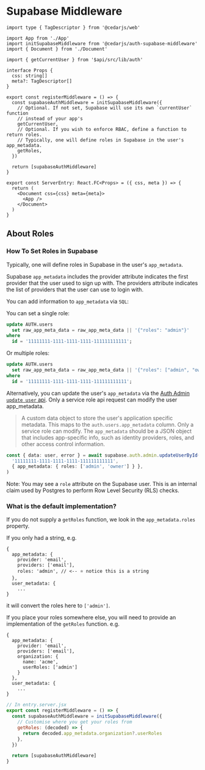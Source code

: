 # Supabase Middleware

```tsx filename='entry.server.tsx'
import type { TagDescriptor } from '@cedarjs/web'

import App from './App'
import initSupabaseMiddleware from '@cedarjs/auth-supabase-middleware'
import { Document } from './Document'

import { getCurrentUser } from '$api/src/lib/auth'

interface Props {
  css: string[]
  meta?: TagDescriptor[]
}

export const registerMiddleware = () => {
  const supabaseAuthMiddleware = initSupabaseMiddleware({
    // Optional. If not set, Supabase will use its own `currentUser` function
    // instead of your app's
    getCurrentUser,
    // Optional. If you wish to enforce RBAC, define a function to return roles.
    // Typically, one will define roles in Supabase in the user's app_metadata.
    getRoles,
  })

  return [supabaseAuthMiddleware]
}

export const ServerEntry: React.FC<Props> = ({ css, meta }) => {
  return (
    <Document css={css} meta={meta}>
      <App />
    </Document>
  )
}
```

## About Roles

### How To Set Roles in Supabase

Typically, one will define roles in Supabase in the user's `app_metadata`.

Supabase `app_metadata` includes the provider attribute indicates the first provider that the user used to sign up with. The providers attribute indicates the list of providers that the user can use to login with.

You can add information to `app_metadata` via `SQL`:

You can set a single role:

```sql
update AUTH.users
  set raw_app_meta_data = raw_app_meta_data || '{"roles": "admin"}'
where
  id = '11111111-1111-1111-1111-111111111111';
```

Or multiple roles:

```sql
update AUTH.users
  set raw_app_meta_data = raw_app_meta_data || '{"roles": ["admin", "owner"]}'
where
  id = '11111111-1111-1111-1111-111111111111';
```

Alternatively, you can update the user's `app_metadata` via the [Auth Admin `update user` api](https://supabase.com/docs/reference/javascript/auth-admin-updateuserbyid). Only a service role api request can modify the user app_metadata.

> A custom data object to store the user's application specific metadata. This maps to the `auth.users.app_metadata` column. Only a service role can modify. The `app_metadata` should be a JSON object that includes app-specific info, such as identity providers, roles, and other access control information.

```ts
const { data: user, error } = await supabase.auth.admin.updateUserById(
  '11111111-1111-1111-1111-111111111111',
  { app_metadata: { roles: ['admin', 'owner'] } },
)
```

Note: You may see a `role` attribute on the Supabase user. This is an internal claim used by Postgres to perform Row Level Security (RLS) checks.

### What is the default implementation?

If you do not supply a `getRoles` function, we look in the `app_metadata.roles` property.

If you only had a string, e.g.

```
{
  app_metadata: {
    provider: 'email',
    providers: ['email'],
    roles: 'admin', // <-- ⭐ notice this is a string
  },
  user_metadata: {
    ...
}
```

it will convert the roles here to `['admin']`.

If you place your roles somewhere else, you will need to provide an implementation of the `getRoles` function. e.g.

```
{
  app_metadata: {
    provider: 'email',
    providers: ['email'],
    organization: {
      name: 'acme',
      userRoles: ['admin']
    }
  },
  user_metadata: {
    ...
}
```

```js
// In entry.server.jsx
export const registerMiddleware = () => {
  const supabaseAuthMiddleware = initSupabaseMiddleware({
    // Customise where you get your roles from
    getRoles: (decoded) => {
      return decoded.app_metadata.organization?.userRoles
    },
  })

  return [supabaseAuthMiddleware]
}
```
